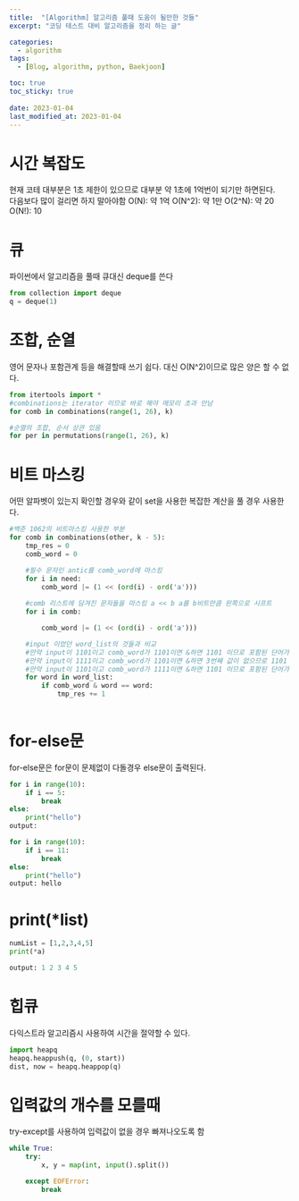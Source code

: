 ```yaml
---
title:  "[Algorithm] 알고리즘 풀때 도움이 될만한 것들"
excerpt: "코딩 테스트 대비 알고리즘을 정리 하는 글"

categories:
  - algorithm
tags:
  - [Blog, algorithm, python, Baekjoon]

toc: true
toc_sticky: true
 
date: 2023-01-04
last_modified_at: 2023-01-04
---
```

# 시간 복잡도
현재 코테 대부분은 1초 제한이 있으므로 대부분 약 1초에 1억번이 되기만 하면된다.  
다음보다 많이 걸리면 하지 말아야함
O(N): 약 1억
O(N^2): 약 1만
O(2^N): 약 20
O(N!): 10


# 큐
파이썬에서 알고리즘을 풀때 큐대신 deque를 쓴다
```python
from collection import deque
q = deque(1)
```

# 조합, 순열
영어 문자나 포함관계 등을 해결할때 쓰기 쉽다. 대신 O(N^2)이므로 많은 양은 할 수 없다.
```python
from itertools import *
#combinations는 iterator 이므로 바로 해야 메모리 초과 안남
for comb in combinations(range(1, 26), k)

#순열의 조합, 순서 상관 있음
for per in permutations(range(1, 26), k)
```

# 비트 마스킹
어떤 알파벳이 있는지 확인할 경우와 같이 set을 사용한 복잡한 계산을 풀 경우 사용한다.
```python
#백준 1062의 비트마스킹 사용한 부분
for comb in combinations(other, k - 5):
    tmp_res = 0
    comb_word = 0

    #필수 문자인 antic를 comb_word에 마스킹
    for i in need:
        comb_word |= (1 << (ord(i) - ord('a')))
    
    #comb 리스트에 담겨진 문자들을 마스킹 a << b a를 b비트만큼 왼쪽으로 시프트
    for i in comb:

        comb_word |= (1 << (ord(i) - ord('a')))

    #input 이었던 word_list의 것들과 비교
    #만약 input이 1101이고 comb_word가 1101이면 &하면 1101 이므로 포함된 단어가 같으면 비트마스크가 같게 나옴
    #만약 input이 1111이고 comb_word가 1101이면 &하면 3번째 값이 없으므로 1101 포함된 단어가 input에는 없고 comb에는 있으면 비트마스크가 다르게 나옴
    #만약 input이 1101이고 comb_word가 1111이면 &하면 1101 이므로 포함된 단어가 input에 단어가 comb에 포함되면 비트마스크가 같게 나옴
    for word in word_list:
        if comb_word & word == word:
            tmp_res += 1
    
```

# for-else문
for-else문은 for문이 문제없이 다돌경우 else문이 출력된다.
```python
for i in range(10):
    if i == 5:
        break
else:
    print("hello")
output:

for i in range(10):
    if i == 11:
        break
else:
    print("hello")
output: hello
```


# print(*list)
```python
numList = [1,2,3,4,5]
print(*a)

output: 1 2 3 4 5
```


# 힙큐
다익스트라 알고리즘시 사용하여 시간을 절약할 수 있다.
```python
import heapq
heapq.heappush(q, (0, start))
dist, now = heapq.heappop(q)
```


# 입력값의 개수를 모를때
try-except를 사용하여 입력값이 없을 경우 빠져나오도록 함
```python
while True:
    try:
        x, y = map(int, input().split())

    except EOFError:
        break
```
